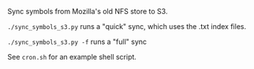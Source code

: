 Sync symbols from Mozilla's old NFS store to S3.

```./sync_symbols_s3.py``` runs a "quick" sync, which uses the .txt index files.

```./sync_symbols_s3.py -f``` runs a "full" sync

See ```cron.sh``` for an example shell script.
